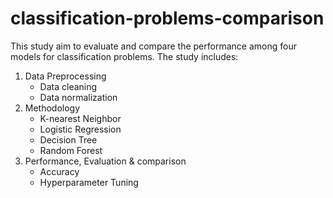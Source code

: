 # classification-problems-comparison
This study aim to evaluate and compare the performance among four models for classification problems. The study includes:
1. Data Preprocessing
   - Data cleaning
   - Data normalization
2. Methodology
   - K-nearest Neighbor
   - Logistic Regression
   - Decision Tree
   - Random Forest
3. Performance, Evaluation & comparison
   - Accuracy
   - Hyperparameter Tuning
